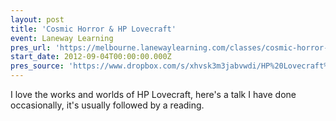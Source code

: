 ```yaml
---
layout: post
title: 'Cosmic Horror & HP Lovecraft'
event: Laneway Learning
pres_url: 'https://melbourne.lanewaylearning.com/classes/cosmic-horror-and-hp-lovecraft-2/'
start_date: 2012-09-04T00:00:00.000Z
pres_source: 'https://www.dropbox.com/s/xhvsk3m3jabvwdi/HP%20Lovecraft%2C%20Laneway%20Learning.pptx?dl=0'
---
```


I love the works and worlds of HP Lovecraft, here's a talk I have done occasionally, it's usually followed by a reading.
